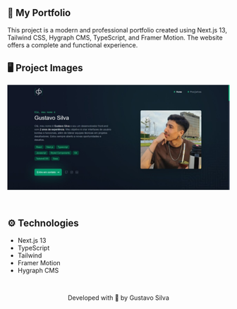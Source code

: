 ## 💚 My Portfolio

This project is a modern and professional portfolio created using Next.js 13, Tailwind CSS, Hygraph CMS, TypeScript, and Framer Motion. The website offers a complete and functional experience.

## 🖥 Project Images
![Project Image](public/images/projectImage.jpg)

&nbsp;

## ⚙️ Technologies

* Next.js 13
* TypeScript
* Tailwind
* Framer Motion
* Hygraph CMS

&nbsp;

<p align="center">Developed with 💙 by Gustavo Silva</p>
